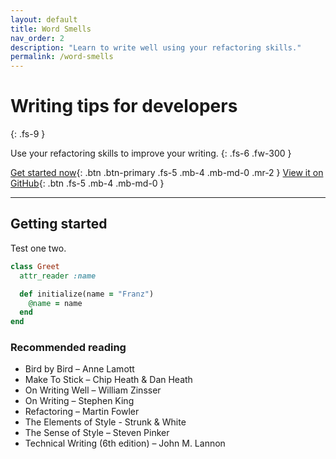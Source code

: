```yaml
---
layout: default
title: Word Smells
nav_order: 2
description: "Learn to write well using your refactoring skills."
permalink: /word-smells
---
```


# Writing tips for developers
{: .fs-9 }

Use your refactoring skills to improve your writing.
{: .fs-6 .fw-300 }

[Get started now](#getting-started){: .btn .btn-primary .fs-5 .mb-4 .mb-md-0 .mr-2 } [View it on GitHub](https://github.com/pmarsceill/just-the-docs){: .btn .fs-5 .mb-4 .mb-md-0 }

---

## Getting started

Test one two.

```ruby
class Greet
  attr_reader :name

  def initialize(name = "Franz")
    @name = name
  end
end
```
### Recommended reading

- Bird by Bird – Anne Lamott
- Make To Stick – Chip Heath & Dan Heath
- On Writing Well – William Zinsser
- On Writing – Stephen King
- Refactoring – Martin Fowler
- The Elements of Style - Strunk & White
- The Sense of Style – Steven Pinker
- Technical Writing (6th edition) – John M. Lannon

